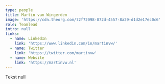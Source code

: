 ```yaml
---
type: people
title: Martin van Wingerden
image: 'https://cdn.theorg.com/72f72098-872d-4557-8a29-d1d2e17ec0c6'
role: Teamlead
intro: null
links:
  - name: LinkedIn
    link: 'https://www.linkedin.com/in/martinvw/'
  - name: Twitter
    link: 'https://twitter.com/martinvw'
  - name: Website
    link: 'https://martinvw.nl'
---
```

Tekst null
